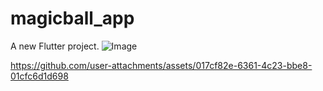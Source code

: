# magicball_app

A new Flutter project.
![Image](https://github.com/user-attachments/assets/c30653fd-3d9b-43ae-868e-9b92d3d3fee4)

https://github.com/user-attachments/assets/017cf82e-6361-4c23-bbe8-01cfc6d1d698
 
 
